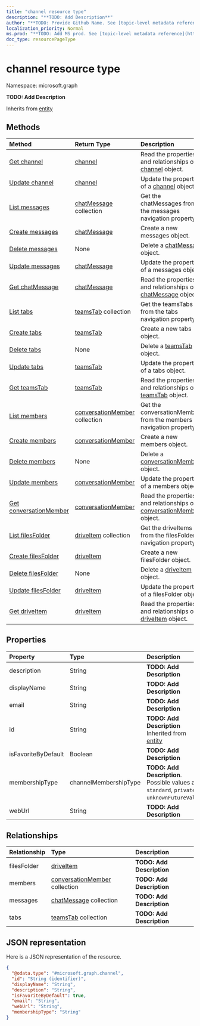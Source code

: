 ```yaml
---
title: "channel resource type"
description: "**TODO: Add Description**"
author: "**TODO: Provide Github Name. See [topic-level metadata reference](https://msgo.azurewebsites.net/add/document/guidelines/metadata.html#topic-level-metadata)**"
localization_priority: Normal
ms.prod: "**TODO: Add MS prod. See [topic-level metadata reference](https://msgo.azurewebsites.net/add/document/guidelines/metadata.html#topic-level-metadata)**"
doc_type: resourcePageType
---
```


# channel resource type


Namespace: microsoft.graph

**TODO: Add Description**


Inherits from [entity](../resources/entity.md)

## Methods
|Method|Return Type|Description|
|:---|:---|:---|
|[Get channel](../api/channel-get.md)|[channel](../resources/channel.md)|Read the properties and relationships of a [channel](../resources/channel.md) object.|
|[Update channel](../api/channel-update.md)|[channel](../resources/channel.md)|Update the properties of a [channel](../resources/channel.md) object.|
|[List messages](../api/channel-list-messages.md)|[chatMessage](../resources/chatmessage.md) collection|Get the chatMessages from the messages navigation property.|
|[Create messages](../api/channel-post-messages.md)|[chatMessage](../resources/chatmessage.md)|Create a new messages object.|
|[Delete messages](../api/channel-delete-messages.md)|None|Delete a [chatMessage](../resources/chatmessage.md) object.|
|[Update messages](../api/channel-update-messages.md)|[chatMessage](../resources/chatmessage.md)|Update the properties of a messages object.|
|[Get chatMessage](../api/chatmessage-get.md)|[chatMessage](../resources/chatmessage.md)|Read the properties and relationships of a [chatMessage](../resources/chatmessage.md) object.|
|[List tabs](../api/channel-list-tabs.md)|[teamsTab](../resources/teamstab.md) collection|Get the teamsTabs from the tabs navigation property.|
|[Create tabs](../api/channel-post-tabs.md)|[teamsTab](../resources/teamstab.md)|Create a new tabs object.|
|[Delete tabs](../api/channel-delete-tabs.md)|None|Delete a [teamsTab](../resources/teamstab.md) object.|
|[Update tabs](../api/channel-update-tabs.md)|[teamsTab](../resources/teamstab.md)|Update the properties of a tabs object.|
|[Get teamsTab](../api/teamstab-get.md)|[teamsTab](../resources/teamstab.md)|Read the properties and relationships of a [teamsTab](../resources/teamstab.md) object.|
|[List members](../api/channel-list-members.md)|[conversationMember](../resources/conversationmember.md) collection|Get the conversationMembers from the members navigation property.|
|[Create members](../api/channel-post-members.md)|[conversationMember](../resources/conversationmember.md)|Create a new members object.|
|[Delete members](../api/channel-delete-members.md)|None|Delete a [conversationMember](../resources/conversationmember.md) object.|
|[Update members](../api/channel-update-members.md)|[conversationMember](../resources/conversationmember.md)|Update the properties of a members object.|
|[Get conversationMember](../api/conversationmember-get.md)|[conversationMember](../resources/conversationmember.md)|Read the properties and relationships of a [conversationMember](../resources/conversationmember.md) object.|
|[List filesFolder](../api/channel-list-filesfolder.md)|[driveItem](../resources/driveitem.md) collection|Get the driveItems from the filesFolder navigation property.|
|[Create filesFolder](../api/channel-post-filesfolder.md)|[driveItem](../resources/driveitem.md)|Create a new filesFolder object.|
|[Delete filesFolder](../api/channel-delete-filesfolder.md)|None|Delete a [driveItem](../resources/driveitem.md) object.|
|[Update filesFolder](../api/channel-update-filesfolder.md)|[driveItem](../resources/driveitem.md)|Update the properties of a filesFolder object.|
|[Get driveItem](../api/driveitem-get.md)|[driveItem](../resources/driveitem.md)|Read the properties and relationships of a [driveItem](../resources/driveitem.md) object.|

## Properties
|Property|Type|Description|
|:---|:---|:---|
|description|String|**TODO: Add Description**|
|displayName|String|**TODO: Add Description**|
|email|String|**TODO: Add Description**|
|id|String|**TODO: Add Description** Inherited from [entity](../resources/entity.md)|
|isFavoriteByDefault|Boolean|**TODO: Add Description**|
|membershipType|channelMembershipType|**TODO: Add Description**. Possible values are: `standard`, `private`, `unknownFutureValue`.|
|webUrl|String|**TODO: Add Description**|

## Relationships
|Relationship|Type|Description|
|:---|:---|:---|
|filesFolder|[driveItem](../resources/driveitem.md)|**TODO: Add Description**|
|members|[conversationMember](../resources/conversationmember.md) collection|**TODO: Add Description**|
|messages|[chatMessage](../resources/chatmessage.md) collection|**TODO: Add Description**|
|tabs|[teamsTab](../resources/teamstab.md) collection|**TODO: Add Description**|

## JSON representation
Here is a JSON representation of the resource.
<!-- {
  "blockType": "resource",
  "keyProperty": "id",
  "@odata.type": "microsoft.graph.channel",
  "baseType": "microsoft.graph.entity",
  "openType": false
}
-->
``` json
{
  "@odata.type": "#microsoft.graph.channel",
  "id": "String (identifier)",
  "displayName": "String",
  "description": "String",
  "isFavoriteByDefault": true,
  "email": "String",
  "webUrl": "String",
  "membershipType": "String"
}
```

